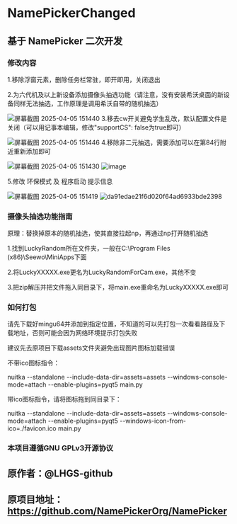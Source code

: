 # NamePickerChanged
## 基于 NamePicker 二次开发


### 修改内容

1.移除浮窗元素，删除任务栏常驻，即开即用，关闭退出

2.为六代机及以上新设备添加摄像头抽选功能（请注意，没有安装希沃桌面的新设备同样无法抽选，工作原理是调用希沃自带的随机抽选）

![屏幕截图 2025-04-05 151440](https://github.com/user-attachments/assets/f06e329e-dfd5-478c-802c-402328a71987)
3.移去cw开关避免学生乱改，默认配置文件是关闭（可以用记事本编辑，修改"supportCS": false为true即可）

![屏幕截图 2025-04-05 151446](https://github.com/user-attachments/assets/3e6357d4-5c43-489c-b4f6-21f2e0702f9b)
4.移除非二元抽选，需要添加可以在第84行附近重新添加即可

![屏幕截图 2025-04-05 151430](https://github.com/user-attachments/assets/b593bc39-b46a-41f0-b654-5c35deb7f1a5)
![image](https://github.com/user-attachments/assets/764dc5b2-1668-48ea-be37-50bd5f6e54d0)

5.修改 环保模式 及 程序启动 提示信息

![屏幕截图 2025-04-05 151419](https://github.com/user-attachments/assets/88aa1054-d3cc-4113-88b8-136c06bef294)
![da91edae21f6d020f64ad6933bde2398](https://github.com/user-attachments/assets/551b9eb4-442b-4675-ba9c-d1c1b7b033e3)



### 摄像头抽选功能指南

原理：替换掉原本的随机抽选，使其直接拉起np，再通过np打开随机抽选

1.找到LuckyRandom所在文件夹，一般在C:\Program Files (x86)\Seewo\MiniApps下面

2.将LuckyXXXXX.exe更名为LuckyRandomForCam.exe，其他不变

3.把zip解压并把文件拖入同目录下，将main.exe重命名为LuckyXXXXX.exe即可


### 如何打包

请先下载好mingu64并添加到指定位置，不知道的可以先打包一次看看路径及下载地址，否则可能会因为网络环境提示打包失败

建议先去原项目下载assets文件夹避免出现图片图标加载错误


不带ico图标指令：

nuitka --standalone --include-data-dir=assets=assets --windows-console-mode=attach --enable-plugins=pyqt5 main.py

带ico图标指令，请将图标拖到同目录下：

nuitka --standalone --include-data-dir=assets=assets --windows-console-mode=attach --enable-plugins=pyqt5 --windows-icon-from-ico=./favicon.ico main.py


### 本项目遵循GNU GPLv3开源协议

## 原作者：@LHGS-github	
## 原项目地址：https://github.com/NamePickerOrg/NamePicker
